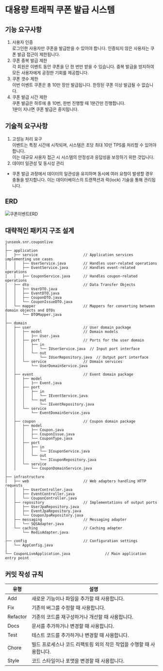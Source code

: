 # 대용량 트래픽 쿠폰 발급 시스템

## 기능 요구사항
1. 사용자 인증  
로그인한 사용자만 쿠폰을 발급받을 수 있어야 합니다.  인증되지 않은 사용자는 쿠폰 발급 접근이 제한됩니다.
2. 쿠폰 중복 발급 제한  
각 회원은 이벤트 동안 쿠폰을 단 한 번만 받을 수 있습니다.  중복 발급을 방지하여 모든 사용자에게 공정한 기회를 제공합니다.
3. 쿠폰 갯수 제한  
이번 이벤트 쿠폰은 총 10만 장만 발급됩니다. 한정된 쿠폰 이상 발급될 수 없습니다.
4. 쿠폰 발급 시간 제한  
쿠폰 발급은 하루에 총 10번, 한번 진행할 때 1분간만 진행합니다.  
1분이 지나면 쿠폰 발급은 중지됩니다.

## 기술적 요구사항
1. 고성능 처리 요구   
이벤트는 특정 시간에 시작되며, 시스템은 초당 최대 10만 TPS를 처리할 수 있어야 합니다.  
이는 대규모 사용자 접근 시 시스템의 안정성과 응답성을 보장하기 위한 것입니다.
2. 데이터 일관성 및 동시성 관리
- 쿠폰 발급 과정에서 데이터의 일관성을 유지하며 동시에 여러 요청이 발생할 경우 충돌을 방지합니다.
  이는 데이터베이스의 트랜잭션과 락(lock) 기술을 통해 관리됩니다.

## ERD
![쿠폰이벤트ERD](https://github.com/ixtears23/coupon-live/assets/31694500/606832e6-2c9f-4e99-b21f-b5942e99c355)


## 대략적인 패키지 구조 설계
```
junseok.snr.couponlive
│
├── application
│   ├── service                     // Application services implementing use cases
│   │   ├── UserService.java        // Handles user-related operations
│   │   ├── EventService.java       // Handles event-related operations
│   │   ├── CouponService.java      // Handles coupon-related operations
│   ├── dto                         // Data Transfer Objects
│   │   ├── UserDTO.java
│   │   ├── EventDTO.java
│   │   ├── CouponDTO.java
│   │   └── CouponIssueDTO.java
│   └── mapper                      // Mappers for converting between domain objects and DTOs
│       └── DTOMapper.java
│
├── domain
│   ├── user                        // User domain package
│   │   ├── model                   // Domain models
│   │   │   ├── User.java
│   │   ├── port                    // Ports for the user domain
│   │   │   ├── in
│   │   │   │   └── IUserService.java  // Input port interface
│   │   │   └── out
│   │   │       └── IUserRepository.java  // Output port interface
│   │   └── service                 // Domain services
│   │       └── UserDomainService.java
│   │
│   ├── event                       // Event domain package
│   │   ├── model
│   │   │   ├── Event.java
│   │   ├── port
│   │   │   ├── in
│   │   │   │   └── IEventService.java
│   │   │   └── out
│   │   │       └── IEventRepository.java
│   │   └── service
│   │       └── EventDomainService.java
│   │
│   ├── coupon                      // Coupon domain package
│   │   ├── model
│   │   │   ├── Coupon.java
│   │   │   ├── CouponIssue.java
│   │   │   └── CouponType.java
│   │   ├── port
│   │   │   ├── in
│   │   │   │   └── ICouponService.java
│   │   │   └── out
│   │   │       └── ICouponRepository.java
│   │   └── service
│   │       └── CouponDomainService.java
│
├── infrastructure
│   ├── web                         // Web adapters handling HTTP requests
│   │   ├── UserController.java
│   │   ├── EventController.java
│   │   └── CouponController.java
│   ├── repository                  // Implementations of output ports
│   │   ├── UserJpaRepository.java
│   │   ├── EventJpaRepository.java
│   │   └── CouponJpaRepository.java
│   ├── messaging                   // Messaging adapter
│   │   └── SQSAdapter.java
│   └── caching                     // Caching adapter
│       └── RedisAdapter.java
│
├── config                          // Configuration settings
│   └── AppConfig.java
│
└── CouponLiveApplication.java                // Main application entry point
```

## 커밋 작성 규칙

| 유형      | 설명                                                                                     |
|-----------|------------------------------------------------------------------------------------------|
| Add       | 새로운 기능이나 파일을 추가할 때 사용합니다.                                            |
| Fix       | 기존의 버그를 수정할 때 사용합니다.                                                     |
| Refactor  | 기존의 코드를 재구성하거나 개선할 때 사용합니다.                                        |
| Docs      | 문서를 추가하거나 변경할 때 사용합니다.                                                 |
| Test      | 테스트 코드를 추가하거나 변경할 때 사용합니다.                                          |
| Chore     | 빌드 프로세스나 코드 리팩토링 외의 작은 작업을 수행할 때 사용합니다.                  |
| Style     | 코드 스타일이나 포맷을 변경할 때 사용합니다.                                            |
